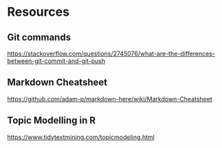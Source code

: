 # Resources 

## Git commands
https://stackoverflow.com/questions/2745076/what-are-the-differences-between-git-commit-and-git-push

## Markdown Cheatsheet
https://github.com/adam-p/markdown-here/wiki/Markdown-Cheatsheet

## Topic Modelling in R
https://www.tidytextmining.com/topicmodeling.html
